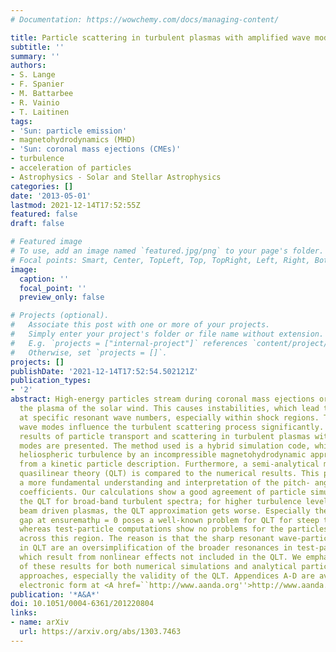 ```yaml
---
# Documentation: https://wowchemy.com/docs/managing-content/

title: Particle scattering in turbulent plasmas with amplified wave modes
subtitle: ''
summary: ''
authors:
- S. Lange
- F. Spanier
- M. Battarbee
- R. Vainio
- T. Laitinen
tags:
- 'Sun: particle emission'
- magnetohydrodynamics (MHD)
- 'Sun: coronal mass ejections (CMEs)'
- turbulence
- acceleration of particles
- Astrophysics - Solar and Stellar Astrophysics
categories: []
date: '2013-05-01'
lastmod: 2021-12-14T17:52:55Z
featured: false
draft: false

# Featured image
# To use, add an image named `featured.jpg/png` to your page's folder.
# Focal points: Smart, Center, TopLeft, Top, TopRight, Left, Right, BottomLeft, Bottom, BottomRight.
image:
  caption: ''
  focal_point: ''
  preview_only: false

# Projects (optional).
#   Associate this post with one or more of your projects.
#   Simply enter your project's folder or file name without extension.
#   E.g. `projects = ["internal-project"]` references `content/project/deep-learning/index.md`.
#   Otherwise, set `projects = []`.
projects: []
publishDate: '2021-12-14T17:52:54.502121Z'
publication_types:
- '2'
abstract: High-energy particles stream during coronal mass ejections or flares through
  the plasma of the solar wind. This causes instabilities, which lead to wave growth
  at specific resonant wave numbers, especially within shock regions. These amplified
  wave modes influence the turbulent scattering process significantly. In this paper,
  results of particle transport and scattering in turbulent plasmas with excited wave
  modes are presented. The method used is a hybrid simulation code, which treats the
  heliospheric turbulence by an incompressible magnetohydrodynamic approach separately
  from a kinetic particle description. Furthermore, a semi-analytical model using
  quasilinear theory (QLT) is compared to the numerical results. This paper aims at
  a more fundamental understanding and interpretation of the pitch- angle scattering
  coefficients. Our calculations show a good agreement of particle simulations and
  the QLT for broad-band turbulent spectra; for higher turbulence levels and particle
  beam driven plasmas, the QLT approximation gets worse. Especially the resonance
  gap at ensuremathμ = 0 poses a well-known problem for QLT for steep turbulence spectra,
  whereas test-particle computations show no problems for the particles to scatter
  across this region. The reason is that the sharp resonant wave-particle interactions
  in QLT are an oversimplification of the broader resonances in test-particle calculations,
  which result from nonlinear effects not included in the QLT. We emphasise the importance
  of these results for both numerical simulations and analytical particle transport
  approaches, especially the validity of the QLT. Appendices A-D are available in
  electronic form at <A href=``http://www.aanda.org''>http://www.aanda.org</A>
publication: '*A&A*'
doi: 10.1051/0004-6361/201220804
links:
- name: arXiv
  url: https://arxiv.org/abs/1303.7463
---
```

